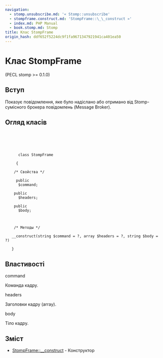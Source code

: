 ```yaml
---
navigation:
  - stomp.unsubscribe.md: '« Stomp::unsubscribe'
  - stompframe.construct.md: 'StompFrame::\_\_construct »'
  - index.md: PHP Manual
  - book.stomp.md: Stomp
title: Клас StompFrame
origin_hash: ddf652f5224dc9f1fa9671347921941ca401ea50
---
```

# Клас StompFrame

(PECL stomp >= 0.1.0)

## Вступ

Показує повідомлення, яке було надіслано або отримано від Stomp-сумісного брокера повідомлень (Message Broker).

## Огляд класів

```classsynopsis



    
     
      class StompFrame
     
     {

    /* Свойства */
    
     public
      $command;

    public
      $headers;

    public
      $body;



    /* Методы */
    
   __construct(string $command = ?, array $headers = ?, string $body = ?)

   }
```

## Властивості

command

Команда кадру.

headers

Заголовки кадру (array).

body

Тіло кадру.

## Зміст

-   [StompFrame::\_\_construct](stompframe.construct.md) \- Конструктор
